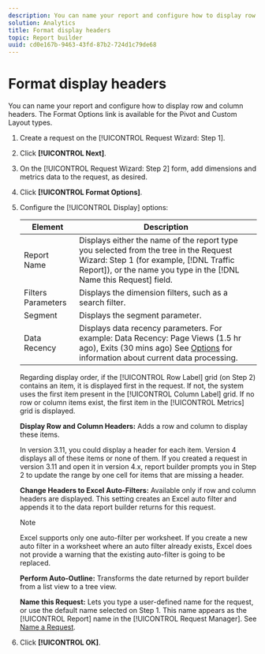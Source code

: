 ```yaml
---
description: You can name your report and configure how to display row and column headers. The Format Options link is available for the Pivot and Custom Layout types.
solution: Analytics
title: Format display headers
topic: Report builder
uuid: cd0e167b-9463-43fd-87b2-724d1c79de68
---
```


# Format display headers

You can name your report and configure how to display row and column headers. The Format Options link is available for the Pivot and Custom Layout types.

1. Create a request on the [!UICONTROL Request Wizard: Step 1].
1. Click **[!UICONTROL Next]**.
1. On the [!UICONTROL Request Wizard: Step 2] form, add dimensions and metrics data to the request, as desired.
1. Click **[!UICONTROL Format Options]**.
1. Configure the [!UICONTROL Display] options:

   | Element| Description|
   |--- |--- |
   |Report Name|Displays either the name of the report type you selected from the tree in the  Request Wizard: Step 1 (for example, [!DNL Traffic Report]), or the name you type in the [!DNL Name this Request] field.|
   |Filters Parameters|Displays the dimension filters, such as a search filter.|
   |Segment|Displays the segment parameter.|
   |Data Recency|Displays data recency parameters. For example:    Data Recency: Page Views (1.5 hr ago), Exits (30 mins ago)  See [Options](/help/analyze/report-builder/options.md) for information about current data processing.|

   Regarding display order, if the [!UICONTROL Row Label] grid (on Step 2) contains an item, it is displayed first in the request. If not, the system uses the first item present in the [!UICONTROL Column Label] grid. If no row or column items exist, the first item in the [!UICONTROL Metrics] grid is displayed.

   **Display Row and Column Headers:** Adds a row and column to display these items.

   In version 3.11, you could display a header for each item. Version 4 displays all of these items or none of them. If you created a request in version 3.11 and open it in version 4.x, report builder prompts you in Step 2 to update the range by one cell for items that are missing a header.

   **Change Headers to Excel Auto-Filters:** Available only if row and column headers are displayed. This setting creates an Excel auto filter and appends it to the data report builder returns for this request.

   >[!NOTE]
   >
   >Excel supports only one auto-filter per worksheet. If you create a new auto filter in a worksheet where an auto filter already exists, Excel does not provide a warning that the existing auto-filter is going to be replaced.

   **Perform Auto-Outline:** Transforms the date returned by report builder from a list view to a tree view.

   **Name this Request:** Lets you type a user-defined name for the request, or use the default name selected on Step 1. This name appears as the [!UICONTROL Report] name in the [!UICONTROL Request Manager]. See [Name a Request](/help/analyze/report-builder/layout/name-a-request.md).

1. Click **[!UICONTROL OK]**.
